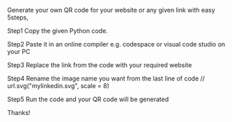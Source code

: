 Generate your own QR code for your website or any given link with easy 5steps,

Step1 
Copy the given Python code.

Step2
Paste it in an online compiler e.g. codespace or visual code studio on your PC

Step3
Replace the link from the code with your required website

Step4
Rename the image name you want from the last line of code 
// url.svg("mylinkedin.svg", scale = 8) 

Step5
Run the code and your QR code will be generated

Thanks!
